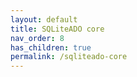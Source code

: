 ```yaml
---
layout: default
title: SQLiteADO core
nav_order: 8
has_children: true
permalink: /sqliteado-core
---
```

